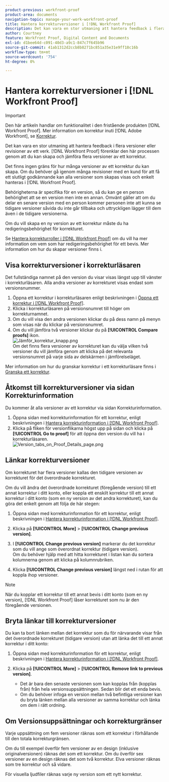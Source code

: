 ```yaml
---
product-previous: workfront-proof
product-area: documents
navigation-topic: manage-your-work-workfront-proof
title: Hantera korrekturversioner i [!DNL Workfront Proof]
description: Det kan vara en stor utmaning att hantera feedback i flera versioner eller revisioner av ett verk. [!DNL Workfront Proof] förenklar den här processen genom att du kan skapa och jämföra flera versioner av ett korrektur.
author: Courtney
feature: Workfront Proof, Digital Content and Documents
exl-id: d1bee64d-c091-40d3-a9c1-847c7f645b96
source-git-commit: 41ab1312d2ccb8b8271bc851a35e31e9ff18c16b
workflow-type: tm+mt
source-wordcount: '754'
ht-degree: 0%

---
```


# Hantera korrekturversioner i [!DNL Workfront Proof]

>[!IMPORTANT]
>
>Den här artikeln handlar om funktionalitet i den fristående produkten [!DNL Workfront Proof]. Mer information om korrektur inuti [!DNL Adobe Workfront], se [Korrektur](../../../review-and-approve-work/proofing/proofing.md).

Det kan vara en stor utmaning att hantera feedback i flera versioner eller revisioner av ett verk. [!DNL Workfront Proof] förenklar den här processen genom att du kan skapa och jämföra flera versioner av ett korrektur.

Det finns ingen gräns för hur många versioner av ett korrektur du kan skapa. Om du behöver gå igenom många revisioner med en kund för att få ett slutligt godkännande kan alla versioner som skapas visas och enkelt hanteras i [!DNL Workfront Proof].

Behörigheterna är specifika för en version, så du kan ge en person behörighet att se en version men inte en annan. Omvänt gäller att om du delar en senare version med en person kommer personen inte att kunna se tidigare versioner såvida du inte går tillbaka och uttryckligen lägger till dem även i de tidigare versionerna.

Om du vill skapa en ny version av ett korrektur måste du ha redigeringsbehörighet för korrekturet.

Se [Hantera korrekturroller i [!DNL Workfront Proof]](../../../workfront-proof/wp-work-proofsfiles/share-proofs-and-files/manage-proof-roles.md) om du vill ha mer information om vem som har redigeringsbehörighet för ett bevis. Mer information om hur du skapar versioner finns i.

## Visa korrekturversioner i korrekturläsaren

Det fullständiga namnet på den version du visar visas längst upp till vänster i korrekturläsaren. Alla andra versioner av korrekturet visas endast som versionsnummer.

1. Öppna ett korrektur i korrekturläsaren enligt beskrivningen i [Öppna ett korrektur i [!DNL Workfront Proof]](../../../workfront-proof/wp-work-proofsfiles/review-proofs-wpv/open-proof.md).
1. Klicka i korrekturläsaren på versionsnumret till höger om korrekturnamnet.
1. Om du vill visa den andra versionen klickar du på dess namn på menyn som visas när du klickar på versionsnumret.
1. Om du vill jämföra två versioner klickar du på **[!UICONTROL Compare proofs]** ikon.\
   ![Jämför_korrektur_knapp.png](assets/compare-proofs-button.png)\
   Om det finns flera versioner av korrekturet kan du välja vilken två versioner du vill jämföra genom att klicka på det relevanta versionsnumret på varje sida av delskärmen i jämförelseläget.

Mer information om hur du granskar korrektur i ett korrekturläsare finns i [Granska ett korrektur](../../../review-and-approve-work/proofing/reviewing-proofs-within-workfront/review-a-proof/review-a-proof.md).

## Åtkomst till korrekturversioner via sidan Korrekturinformation

Du kommer åt alla versioner av ett korrektur via sidan Korrekturinformation.

1. Öppna sidan med korrekturinformation för ett korrektur, enligt beskrivningen i [Hantera korrekturinformation i [!DNL Workfront Proof]](../../../workfront-proof/wp-work-proofsfiles/manage-your-work/manage-proof-details.md).
1. Klicka på fliken för versionflikarna högst upp på sidan och klicka på **[!UICONTROL Go to proof]** för att öppna den version du vill ha i korrekturläsaren.\
   ![Version_tabs_on_Proof_Details_page.png](assets/version-tabs-on-proof-details-page-350x205.png)

## Länkar korrekturversioner

Om korrekturet har flera versioner kallas den tidigare versionen av korrekturet för det överordnade korrekturet.

Om du vill ändra det överordnade korrekturet (föregående version) till ett annat korrektur i ditt konto, eller koppla ett enskilt korrektur till ett annat korrektur i ditt konto (som en ny version av det andra korrekturet), kan du göra det enkelt genom att följa de här stegen:

1. Öppna sidan med korrekturinformation för ett korrektur, enligt beskrivningen i [Hantera korrekturinformation i [!DNL Workfront Proof]](../../../workfront-proof/wp-work-proofsfiles/manage-your-work/manage-proof-details.md).
1. Klicka på **[!UICONTROL More]** > **[!UICONTROL Change previous version]**.

1. I **[!UICONTROL Change previous version]** markerar du det korrektur som du vill ange som överordnat korrektur (tidigare version).\
   Om du behöver hjälp med att hitta korrekturet i listan kan du sortera kolumnerna genom att klicka på kolumnrubriken.

1. Klicka **[!UICONTROL Change previous version]** längst ned i rutan för att koppla ihop versioner.

>[!NOTE]
>
>När du kopplar ett korrektur till ett annat bevis i ditt konto (som en ny version), [!DNL Workfront Proof] låser korrekturet som nu är den föregående versionen.

## Bryta länkar till korrekturversioner

Du kan ta bort länken mellan det korrektur som du för närvarande visar från det överordnade korrekturet (tidigare version) utan att länka det till ett annat korrektur i ditt konto:

1. Öppna sidan med korrekturinformation för ett korrektur, enligt beskrivningen i [Hantera korrekturinformation i [!DNL Workfront Proof]](../../../workfront-proof/wp-work-proofsfiles/manage-your-work/manage-proof-details.md).
1. Klicka på **[!UICONTROL More]** > **[!UICONTROL Remove link to previous version]**.

   * Det är bara den senaste versionen som kan kopplas från (kopplas från) från hela versionsuppsättningen. Sedan blir det ett enda bevis.
   * Om du behöver infoga en version mellan två befintliga versioner kan du bryta länken mellan alla versioner av samma korrektur och länka om dem i rätt ordning.

## Om Versionsuppsättningar och korrekturgränser

Varje uppsättning om fem versioner räknas som ett korrektur i förhållande till den totala korrekturgränsen.

Om du till exempel överför fem versioner av en design (inklusive originalversionen) räknas det som ett korrektur. Om du överför sex versioner av en design räknas det som två korrektur. Elva versioner räknas som tre korrektur och så vidare.

För visuella ljudfiler räknas varje ny version som ett nytt korrektur.
